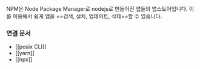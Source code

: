 NPM은 Node Package Manager로 nodejs로 만들어진 앱들의 앱스토어입니다. 
이를 이용해서 쉽게 앱을 ==검색, 설치, 업데이트, 삭제==할 수 있습니다.




### 연결 문서 
- [[posix CLI]]
- [[yarn]]
- [[npx]]